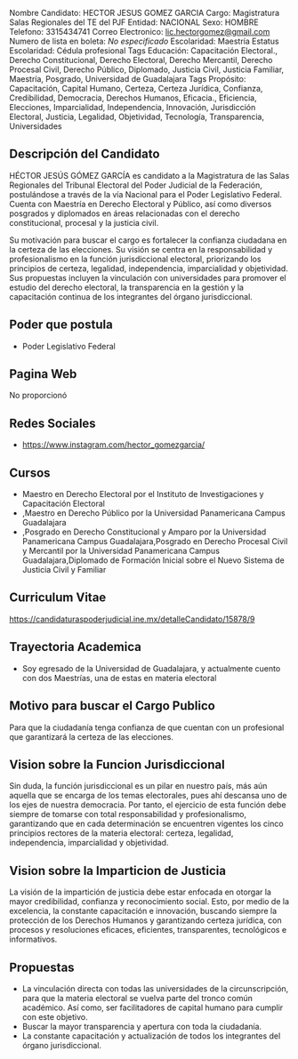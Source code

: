 Nombre Candidato: HECTOR JESUS GOMEZ GARCIA
Cargo: Magistratura Salas Regionales del TE del PJF
Entidad: NACIONAL
Sexo: HOMBRE
Telefono: 3315434741
Correo Electronico: lic.hectorgomez@gmail.com
Numero de lista en boleta: *No especificado*
Escolaridad: Maestría
Estatus Escolaridad: Cédula profesional
Tags Educación: Capacitación Electoral., Derecho Constitucional, Derecho Electoral, Derecho Mercantil, Derecho Procesal Civil, Derecho Público, Diplomado, Justicia Civil, Justicia Familiar, Maestría, Posgrado, Universidad de Guadalajara
Tags Propósito: Capacitación, Capital Humano, Certeza, Certeza Jurídica, Confianza, Credibilidad, Democracia, Derechos Humanos, Eficacia., Eficiencia, Elecciones, Imparcialidad, Independencia, Innovación, Jurisdicción Electoral, Justicia, Legalidad, Objetividad, Tecnología, Transparencia, Universidades


## Descripción del Candidato 

HÉCTOR JESÚS GÓMEZ GARCÍA es candidato a la Magistratura de las Salas Regionales del Tribunal Electoral del Poder Judicial de la Federación, postulándose a través de la vía Nacional para el Poder Legislativo Federal. Cuenta con Maestría en Derecho Electoral y Público, así como diversos posgrados y diplomados en áreas relacionadas con el derecho constitucional, procesal y la justicia civil. 

Su motivación para buscar el cargo es fortalecer la confianza ciudadana en la certeza de las elecciones. Su visión se centra en la responsabilidad y profesionalismo en la función jurisdiccional electoral, priorizando los principios de certeza, legalidad, independencia, imparcialidad y objetividad.  Sus propuestas incluyen la vinculación con universidades para promover el estudio del derecho electoral, la transparencia en la gestión y la capacitación continua de los integrantes del órgano jurisdiccional.


## Poder que postula

- Poder Legislativo Federal


## Pagina Web

No proporcionó


## Redes Sociales

- https://www.instagram.com/hector_gomezgarcia/


## Cursos

- Maestro en Derecho Electoral por el Instituto de Investigaciones y Capacitación Electoral
- ,Maestro en Derecho Público por la Universidad Panamericana Campus Guadalajara
- ,Posgrado en Derecho Constitucional y Amparo por la Universidad Panamericana Campus Guadalajara,Posgrado en Derecho Procesal Civil y Mercantil por la Universidad Panamericana Campus Guadalajara,Diplomado de Formación Inicial sobre el Nuevo Sistema de Justicia Civil y Familiar


## Curriculum Vitae

https://candidaturaspoderjudicial.ine.mx/detalleCandidato/15878/9


## Trayectoria Academica

- Soy egresado de la Universidad de Guadalajara, y actualmente cuento con dos Maestrías, una de estas en materia electoral


## Motivo para buscar el Cargo Publico

Para que la ciudadanía tenga confianza de que cuentan con un profesional que garantizará la certeza de las elecciones.


## Vision sobre la Funcion Jurisdiccional

Sin duda, la función jurisdiccional es un pilar en nuestro país, más aún aquella que se encarga de los temas electorales, pues ahí descansa uno de los ejes de nuestra democracia. Por tanto, el ejercicio de esta función debe siempre de tomarse con total responsabilidad y profesionalismo, garantizando que en cada determinación se encuentren vigentes los cinco principios rectores de la materia electoral: certeza, legalidad, independencia, imparcialidad y objetividad.


## Vision sobre la Imparticion de Justicia

La visión de la impartición de justicia debe estar enfocada en otorgar la mayor credibilidad, confianza y reconocimiento social. Esto, por medio de la excelencia, la constante capacitación e innovación, buscando siempre la protección de los Derechos Humanos y garantizando certeza jurídica, con procesos y resoluciones eficaces, eficientes, transparentes, tecnológicos e informativos.


## Propuestas

- La vinculación directa con todas las universidades de la circunscripción, para que la materia electoral se vuelva parte del tronco común académico. Así como, ser facilitadores de capital humano para cumplir con este objetivo.
- Buscar la mayor transparencia y apertura con toda la ciudadanía.
- La constante capacitación y actualización de todos los integrantes del órgano jurisdiccional.

